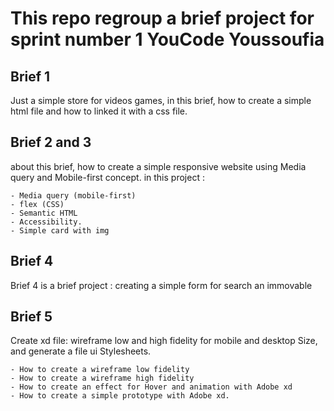 # This repo regroup a brief project for sprint number 1 YouCode Youssoufia

## Brief 1 
  
  Just a simple store for videos games, in this brief, how to create a simple html file and how to linked it with a css file.
  
## Brief 2 and 3 

  about this brief, how to create a simple responsive website using Media query and Mobile-first concept. in this project : 
    
    - Media query (mobile-first)
    - flex (CSS)
    - Semantic HTML
    - Accessibility.
    - Simple card with img
    
## Brief 4

  Brief 4 is a brief project : creating a simple form for search an immovable
  
## Brief 5
  
  Create xd file: wireframe low and high fidelity for mobile and desktop Size, and generate a file ui Stylesheets.
  
    - How to create a wireframe low fidelity
    - How to create a wireframe high fidelity
    - How to create an effect for Hover and animation with Adobe xd
    - How to create a simple prototype with Adobe xd.
